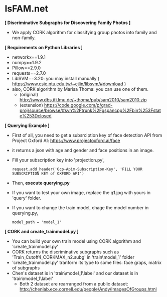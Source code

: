 # IsFAM.net

**[ Discriminative Subgraphs for Discovering Family Photos ]**
  - We apply CORK algorithm for classifying group photos into family and non-family.




**[ Requirements on Python Libraries ]**
  * networkx==1.9.1
  * numpy==1.9.2
  * Pillow==2.9.0
  * requests==2.7.0
  * LibSVM==3.20: you may install manually ( https://www.csie.ntu.edu.tw/~cjlin/libsvm/#download )
  * also, CORK algorithm by Marisa Thoma: you can use one of them. 
    - (original) http://www.dbs.ifi.lmu.de/~thoma/pub/sam2010/sam2010.zip
    - (extension) https://code.google.com/p/grad-proj/source/browse/#svn%2Ftrunk%2Fgspancpp%2Fbin%253Fstate%253Dclosed



**[ Querying Example ]**
  - First of all, you need to get a subsrciption key of face detection API from Project Oxford AI: https://www.projectoxford.ai/face
  - it returns a json with age and gender and face positions in an image.  
  - Fill your subscription key into 'projection.py',
  
    ```
    request.add_header('Ocp-Apim-Subscription-Key', 'FILL YOUR SUBSCRIPTION KEY of OXFORD API')
    ```
- Then, **execute querying.py**




* If you want to test your own image, replace the q1.jpg with yours in 'query' folder.
* If you want to change the train model, chage the model number in querying.py,

  ```
  model_path = 'model_1'
  ```




**[ CORK and create_trainmodel.py ]**
  - You can build your own train model using CORK algorithm and 'create_trainmodel.py'
  - CORK returns the discriminative subgraphs such as 'Train_Cutoff4_CORKMAX_n2.subg' in 'train\model_1' folder
  - 'create_trainmodel.py' tranform its type to some files: face graps, matrix of subgraphs
  - Chen's dataset is in 'train\model_1\label' and our dataset is in 'train\model_1\label'
    - Both 2 dataset are rearranged from a public dataset: http://chenlab.ece.cornell.edu/people/Andy/ImagesOfGroups.html
  
  
  
